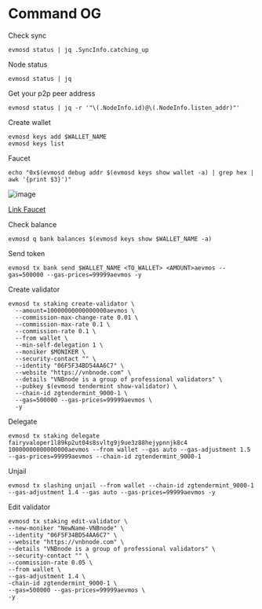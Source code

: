 # Command OG

Check sync
```
evmosd status | jq .SyncInfo.catching_up
```

Node status
```
evmosd status | jq
```

Get your p2p peer address
```
evmosd status | jq -r '"\(.NodeInfo.id)@\(.NodeInfo.listen_addr)"'
```

Create wallet
```
evmosd keys add $WALLET_NAME
evmosd keys list
```

Faucet
```
echo "0x$(evmosd debug addr $(evmosd keys show wallet -a) | grep hex | awk '{print $3}')"
```
![image](https://github.com/vnbnode/docs/assets/76662222/007a32ee-fc07-454e-b8ee-f9202e722e07)

[Link Faucet](https://faucet.0g.ai)

Check balance
```
evmosd q bank balances $(evmosd keys show $WALLET_NAME -a) 
```

Send token
```
evmosd tx bank send $WALLET_NAME <TO_WALLET> <AMOUNT>aevmos --gas=500000 --gas-prices=99999aevmos -y
```

Create validator
```
evmosd tx staking create-validator \
  --amount=10000000000000000aevmos \
  --commission-max-change-rate 0.01 \
  --commission-max-rate 0.1 \
  --commission-rate 0.1 \
  --from wallet \
  --min-self-delegation 1 \
  --moniker $MONIKER \
  --security-contact "" \
  --identity "06F5F34BD54AA6C7" \
  --website "https://vnbnode.com" \
  --details "VNBnode is a group of professional validators" \
  --pubkey $(evmosd tendermint show-validator) \
  --chain-id zgtendermint_9000-1 \
  --gas=500000 --gas-prices=99999aevmos \
  -y
```

Delegate
```
evmosd tx staking delegate fairyvaloper1l89kp2ut04s8svltg9j9ue3z88hejypnnjk8c4 10000000000000000aevmos --from wallet --gas auto --gas-adjustment 1.5 --gas-prices=99999aevmos --chain-id zgtendermint_9000-1
```
Unjail
```
evmosd tx slashing unjail --from wallet --chain-id zgtendermint_9000-1 --gas-adjustment 1.4 --gas auto --gas-prices=99999aevmos -y
```
Edit validator
```
evmosd tx staking edit-validator \
--new-moniker "NewName-VNBnode" \
--identity "06F5F34BD54AA6C7" \
--website "https://vnbnode.com" \
--details "VNBnode is a group of professional validators" \
--security-contact "" \
--commission-rate 0.05 \
--from wallet \
--gas-adjustment 1.4 \
-chain-id zgtendermint_9000-1 \
--gas=500000 --gas-prices=99999aevmos \
-y
```
